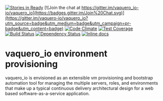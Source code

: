 [![Stories in Ready](https://badge.waffle.io/vaquero-io/vaquero_io.svg?label=ready&title=Ready)](http://waffle.io/vaquero-io/vaquero_io)
[![Join the chat at https://gitter.im/vaquero_io-io/vaquero_io](https://badges.gitter.im/Join%20Chat.svg)](https://gitter.im/vaquero-io/vaquero_io?utm_source=badge&utm_medium=badge&utm_campaign=pr-badge&utm_content=badge)
[![Code Climate](https://codeclimate.com/github/vaquero-io/vaquero_io/badges/gpa.svg)][codeclimate]
[![Test Coverage](https://codeclimate.com/github/vaquero-io/vaquero_io/badges/coverage.svg)](https://codeclimate.com/github/vaquero-io/vaquero_io/coverage)
[![Build Status](https://travis-ci.org/vaquero-io/vaquero_io.svg?branch=master)][travis]
[![Dependency Status](https://gemnasium.com/vaquero-io/vaquero_io.png?travis)][gemnasium]
[![Inline docs](http://inch-ci.org/github/vaquero-io/vaquero_io.png?branch=master)][inch]

[travis]: http://travis-ci.org/vaquero-io/vaquero_io
[gemnasium]: https://gemnasium.com/vaquero-io/vaquero_io
[codeclimate]: https://codeclimate.com/github/vaquero-io/vaquero_io
[inch]: http://inch-ci.org/github/vaquero-io/vaquero_io

# vaquero_io environment provisioning

vaquero_io is envisioned as an extensible vm provisioning and bootstrap automation tool for managing the multiple servers, roles, and environments that make up a typical continuous delivery architectural design for a web based software-as-a-service application.
